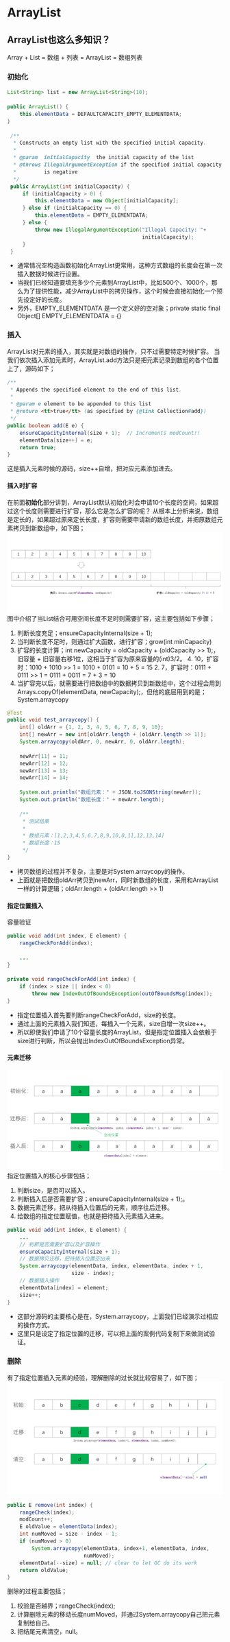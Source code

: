 # ArrayList
## ArrayList也这么多知识？
Array + List = 数组 + 列表 = ArrayList = 数组列表
### 初始化
```java
List<String> list = new ArrayList<String>(10);

public ArrayList() {
    this.elementData = DEFAULTCAPACITY_EMPTY_ELEMENTDATA;
}

 /**
  * Constructs an empty list with the specified initial capacity.
  *
  * @param  initialCapacity  the initial capacity of the list
  * @throws IllegalArgumentException if the specified initial capacity
  *         is negative
  */
 public ArrayList(int initialCapacity) {
     if (initialCapacity > 0) {
         this.elementData = new Object[initialCapacity];
     } else if (initialCapacity == 0) {
         this.elementData = EMPTY_ELEMENTDATA;
     } else {
         throw new IllegalArgumentException("Illegal Capacity: "+
                                            initialCapacity);
     }
 }
```
* 通常情况空构造函数初始化ArrayList更常用，这种方式数组的长度会在第一次插入数据时候进行设置。
* 当我们已经知道要填充多少个元素到ArrayList中，比如500个、1000个，那么为了提供性能，减少ArrayList中的拷贝操作，这个时候会直接初始化一个预先设定好的长度。
* 另外，EMPTY_ELEMENTDATA 是一个定义好的空对象；private static final Object[] EMPTY_ELEMENTDATA = {}

### 插入
ArrayList对元素的插入，其实就是对数组的操作，只不过需要特定时候扩容。
当我们依次插入添加元素时，ArrayList.add方法只是把元素记录到数组的各个位置上了，源码如下；
```java
/**
 * Appends the specified element to the end of this list.
 *
 * @param e element to be appended to this list
 * @return <tt>true</tt> (as specified by {@link Collection#add})
 */
public boolean add(E e) {
    ensureCapacityInternal(size + 1);  // Increments modCount!!
    elementData[size++] = e;
    return true;
}
```
这是插入元素时候的源码，size++自增，把对应元素添加进去。
#### 插入时扩容
在前面**初始化**部分讲到，ArrayList默认初始化时会申请10个长度的空间，如果超过这个长度则需要进行扩容，那么它是怎么扩容的呢？
从根本上分析来说，数组是定长的，如果超过原来定长长度，扩容则需要申请新的数组长度，并把原数组元素拷贝到新数组中，如下图；
![图片](/java/arraylist/interview-8-03.png)
图中介绍了当List结合可用空间长度不足时则需要扩容，这主要包括如下步骤；
1. 判断长度充足；ensureCapacityInternal(size + 1);
2. 当判断长度不足时，则通过扩大函数，进行扩容；grow(int minCapacity)
3. 扩容的长度计算；int newCapacity = oldCapacity + (oldCapacity >> 1);，旧容量 + 旧容量右移1位，这相当于扩容为原来容量的(int)3/2。 4. 10，扩容时：1010 + 1010 >> 1 = 1010 + 0101 = 10 + 5 = 15 2. 7，扩容时：0111 + 0111 >> 1 = 0111 + 0011 = 7 + 3 = 10
4. 当扩容完以后，就需要进行把数组中的数据拷贝到新数组中，这个过程会用到Arrays.copyOf(elementData, newCapacity);，但他的底层用到的是；System.arraycopy
```java
@Test
public void test_arraycopy() {
    int[] oldArr = {1, 2, 3, 4, 5, 6, 7, 8, 9, 10};
    int[] newArr = new int[oldArr.length + (oldArr.length >> 1)];
    System.arraycopy(oldArr, 0, newArr, 0, oldArr.length);
    
    newArr[11] = 11;
    newArr[12] = 12;
    newArr[13] = 13;
    newArr[14] = 14;
    
    System.out.println("数组元素：" + JSON.toJSONString(newArr));
    System.out.println("数组长度：" + newArr.length);
    
    /**
     * 测试结果
     * 
     * 数组元素：[1,2,3,4,5,6,7,8,9,10,0,11,12,13,14]
     * 数组长度：15
     */
}
```
* 拷贝数组的过程并不复杂，主要是对System.arraycopy的操作。
* 上面就是把数组oldArr拷贝到newArr，同时新数组的长度，采用和ArrayList一样的计算逻辑；oldArr.length + (oldArr.length >> 1)
#### 指定位置插入
容量验证
```java
public void add(int index, E element) {
    rangeCheckForAdd(index);
    
    ...
}

private void rangeCheckForAdd(int index) {
    if (index > size || index < 0)
        throw new IndexOutOfBoundsException(outOfBoundsMsg(index));
}
```
* 指定位置插入首先要判断rangeCheckForAdd，size的长度。
* 通过上面的元素插入我们知道，每插入一个元素，size自增一次size++。
* 所以即使我们申请了10个容量长度的ArrayList，但是指定位置插入会依赖于size进行判断，所以会抛出IndexOutOfBoundsException异常。
#### 元素迁移
![图片](/java/arraylist/interview-8-04.png)
指定位置插入的核心步骤包括；
1. 判断size，是否可以插入。
2. 判断插入后是否需要扩容；ensureCapacityInternal(size + 1);。
3. 数据元素迁移，把从待插入位置后的元素，顺序往后迁移。
4. 给数组的指定位置赋值，也就是把待插入元素插入进来。
```java
public void add(int index, E element) {
	...
	// 判断是否需要扩容以及扩容操作
	ensureCapacityInternal(size + 1);
    // 数据拷贝迁移，把待插入位置空出来
    System.arraycopy(elementData, index, elementData, index + 1,
                     size - index);
    // 数据插入操作                  
    elementData[index] = element;
    size++;
}
```
* 这部分源码的主要核心是在，System.arraycopy，上面我们已经演示过相应的操作方式。
* 这里只是设定了指定位置的迁移，可以把上面的案例代码复制下来做测试验证。

### 删除
有了指定位置插入元素的经验，理解删除的过长就比较容易了，如下图；
![图片](/java/arraylist/interview-8-05.png)
```java
public E remove(int index) {
    rangeCheck(index);
    modCount++;
    E oldValue = elementData(index);
    int numMoved = size - index - 1;
    if (numMoved > 0)
        System.arraycopy(elementData, index+1, elementData, index,
                         numMoved);
    elementData[--size] = null; // clear to let GC do its work
    return oldValue;
}
```
删除的过程主要包括；
1. 校验是否越界；rangeCheck(index);
2. 计算删除元素的移动长度numMoved，并通过System.arraycopy自己把元素复制给自己。
3. 把结尾元素清空，null。